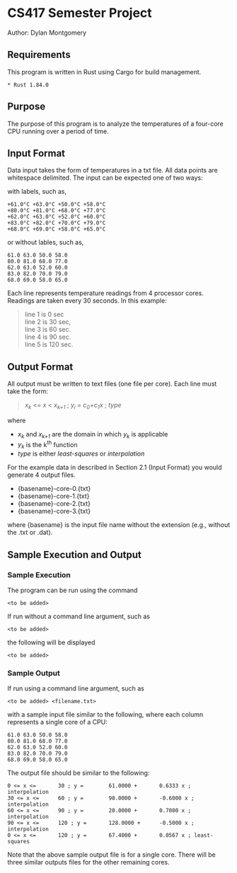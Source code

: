 # CS417 Semester Project
Author: Dylan Montgomery

## Requirements

This program is written in Rust using Cargo for build management. 

    * Rust 1.84.0

## Purpose

The purpose of this program is to analyze the temperatures of a four-core CPU running over a period of time. 

## Input Format

Data input takes the form of temperatures in a txt file. All data points are whitespace delimited. The input can be expected one of two ways:

with labels, such as,

    +61.0°C +63.0°C +50.0°C +58.0°C
    +80.0°C +81.0°C +68.0°C +77.0°C
    +62.0°C +63.0°C +52.0°C +60.0°C
    +83.0°C +82.0°C +70.0°C +79.0°C
    +68.0°C +69.0°C +58.0°C +65.0°C

or without lables, such as, 

    61.0 63.0 50.0 58.0
    80.0 81.0 68.0 77.0
    62.0 63.0 52.0 60.0
    83.0 82.0 70.0 79.0
    68.0 69.0 58.0 65.0

Each line represents temperature readings from 4 processor cores. Readings are taken every 30 seconds. In this example:

> line 1 is 0 sec  
> line 2 is 30 sec,  
> line 3 is 60 sec.  
> line 4 is 90 sec.  
> line 5 is 120 sec.  


## Output Format

All output must be written to text files (one file per core). Each line must take the form:

> *x<sub>k</sub>* <= *x* < *x<sub>k+1</sub>* ; *y<sub>i</sub>* = *c<sub>0</sub>*+*c<sub>1</sub>x* ; _type_

where
   - *x<sub>k</sub>* and *x<sub>k+1</sub>* are the domain in which *y<sub>k</sub>* is applicable
   - *y<sub>k</sub>* is the k<sup>th</sup> function
   - *type* is either *least-squares* or *interpolation*

For the example data in described in Section 2.1 (Input Format) you would generate 4 output files.

   - {basename}-core-0.{txt}
   - {basename}-core-1.{txt}
   - {basename}-core-2.{txt}
   - {basename}-core-3.{txt}

where {basename} is the input file name without the extension (e.g., without the .txt or .dat).


## Sample Execution and Output

### Sample Execution

The program can be run using the command

    <to be added>

If run without a command line argument, such as 

    <to be added>

the following will be displayed

    <to be added>

### Sample Output

If run using a command line argument, such as 

    <to be added> <filename.txt>

with a sample input file similar to the following, where each column 
represents a single core of a CPU:

    61.0 63.0 50.0 58.0
    80.0 81.0 68.0 77.0
    62.0 63.0 52.0 60.0
    83.0 82.0 70.0 79.0
    68.0 69.0 58.0 65.0

The output file should be similar to the following:

    0 <= x <=       30 ; y =        61.0000 +       0.6333 x ; interpolation
    30 <= x <=      60 ; y =        98.0000 +       -0.6000 x ; interpolation
    60 <= x <=      90 ; y =        20.0000 +       0.7000 x ; interpolation
    90 <= x <=      120 ; y =       128.0000 +      -0.5000 x ; interpolation
    0 <= x <=       120 ; y =       67.4000 +       0.0567 x ; least-squares

Note that the above sample output file is for a single core. There will be three similar 
outputs files for the other remaining cores. 
